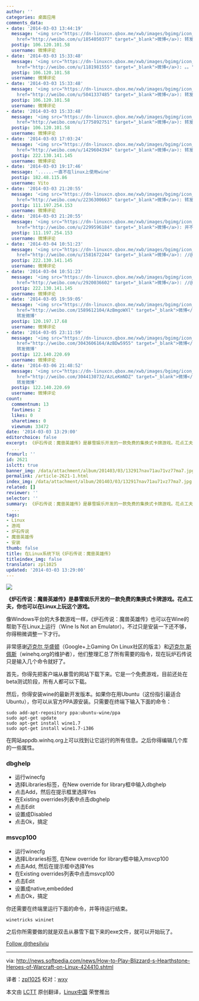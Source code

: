 ```yaml
---
author: ''
categories: 桌面应用
comments_data:
- date: '2014-03-03 13:44:19'
  message: '<img src="https://dn-linuxcn.qbox.me/xwb/images/bgimg/icon_logo.png" />Promise0628(<a
    href="http://weibo.com/u/1854050377" target="_blank">微博</a>): 转发微博'
  postip: 106.120.101.58
  username: 微博评论
- date: '2014-03-03 15:33:48'
  message: '<img src="https://dn-linuxcn.qbox.me/xwb/images/bgimg/icon_logo.png" />OleiLiya(<a
    href="http://weibo.com/u/1181981555" target="_blank">微博</a>): 。。'
  postip: 106.120.101.58
  username: 微博评论
- date: '2014-03-03 15:33:48'
  message: '<img src="https://dn-linuxcn.qbox.me/xwb/images/bgimg/icon_logo.png" />gamux(<a
    href="http://weibo.com/u/5041337485" target="_blank">微博</a>): 转发微博'
  postip: 106.120.101.58
  username: 微博评论
- date: '2014-03-03 15:33:48'
  message: '<img src="https://dn-linuxcn.qbox.me/xwb/images/bgimg/icon_logo.png" />robin006(<a
    href="http://weibo.com/u/1775892751" target="_blank">微博</a>): 转发微博'
  postip: 106.120.101.58
  username: 微博评论
- date: '2014-03-03 17:03:24'
  message: '<img src="https://dn-linuxcn.qbox.me/xwb/images/bgimg/icon_logo.png" />阿库满少爷(<a
    href="http://weibo.com/u/1429604394" target="_blank">微博</a>): 转发微博'
  postip: 222.130.141.145
  username: 微博评论
- date: '2014-03-03 19:17:46'
  message: '......一直不在linux上使用wine'
  postip: 182.48.115.86
  username: Vito
- date: '2014-03-03 21:20:55'
  message: '<img src="https://dn-linuxcn.qbox.me/xwb/images/bgimg/icon_logo.png" />斯尧尧(<a
    href="http://weibo.com/u/2236300663" target="_blank">微博</a>): 转发微博'
  postip: 111.197.254.153
  username: 微博评论
- date: '2014-03-03 21:20:55'
  message: '<img src="https://dn-linuxcn.qbox.me/xwb/images/bgimg/icon_logo.png" />杳合273(<a
    href="http://weibo.com/u/2299596184" target="_blank">微博</a>): 并不喜欢用wine'
  postip: 111.197.254.153
  username: 微博评论
- date: '2014-03-04 10:51:23'
  message: '<img src="https://dn-linuxcn.qbox.me/xwb/images/bgimg/icon_logo.png" />倔强的和煦(<a
    href="http://weibo.com/u/1581672244" target="_blank">微博</a>): //@斯尧尧: 转发微博'
  postip: 222.130.141.145
  username: 微博评论
- date: '2014-03-04 10:51:23'
  message: '<img src="https://dn-linuxcn.qbox.me/xwb/images/bgimg/icon_logo.png" />万花筒蛇姬1988(<a
    href="http://weibo.com/u/2920036602" target="_blank">微博</a>): //@斯尧尧: 转发微博'
  postip: 222.130.141.145
  username: 微博评论
- date: '2014-03-05 19:59:05'
  message: '<img src="https://dn-linuxcn.qbox.me/xwb/images/bgimg/icon_logo.png" />可爱多cherish(<a
    href="http://weibo.com/1589612104/AzBmgoWXl" target="_blank">微博</a>): //@gamux:
    转发微博'
  postip: 120.197.17.68
  username: 微博评论
- date: '2014-03-05 23:11:59'
  message: '<img src="https://dn-linuxcn.qbox.me/xwb/images/bgimg/icon_logo.png" />李春涛的美丽人生(<a
    href="http://weibo.com/3043606164/AzBDw5955" target="_blank">微博</a>): //@gamux:
    转发微博'
  postip: 122.140.220.69
  username: 微博评论
- date: '2014-03-06 21:48:52'
  message: '<img src="https://dn-linuxcn.qbox.me/xwb/images/bgimg/icon_logo.png" />翁红光2013(<a
    href="http://weibo.com/3044130732/AzLeKmNDZ" target="_blank">微博</a>): //@gamux:
    转发微博'
  postip: 122.140.220.69
  username: 微博评论
count:
  commentnum: 13
  favtimes: 2
  likes: 0
  sharetimes: 0
  viewnum: 33472
date: '2014-03-03 13:29:00'
editorchoice: false
excerpt: 《炉石传说：魔兽英雄传》是暴雪娱乐开发的一款免费的集换式卡牌游戏。花点工夫，你也可以在Linux上玩这个游戏。 像Windows平台的大多数游戏一样，《炉石传说：魔兽英雄传》也可以在Wine的帮助下在Linux上运行（Wine
  ...
fromurl: ''
id: 2621
islctt: true
banner_img: /data/attachment/album/201403/03/132917nav71au71vz77ma7.jpg
permalink: /article-2621-1.html
index_img: /data/attachment/album/201403/03/132917nav71au71vz77ma7.jpg.thumb.jpg
related: []
reviewer: ''
selector: ''
summary: 《炉石传说：魔兽英雄传》是暴雪娱乐开发的一款免费的集换式卡牌游戏。花点工夫，你也可以在Linux上玩这个游戏。 像Windows平台的大多数游戏一样，《炉石传说：魔兽英雄传》也可以在Wine的帮助下在Linux上运行（Wine
  ...
tags:
- Linux
- 游戏
- 炉石传说
- 魔兽英雄传
- 安装
thumb: false
title: 在Linux系统下玩《炉石传说：魔兽英雄传》
titleindex_img: false
translator: zpl1025
updated: '2014-03-03 13:29:00'
---
```


![](/data/attachment/album/201403/03/132917nav71au71vz77ma7.jpg)


**《炉石传说：魔兽英雄传》是暴雪娱乐开发的一款免费的集换式卡牌游戏。花点工夫，你也可以在Linux上玩这个游戏。**


像Windows平台的大多数游戏一样，《炉石传说：魔兽英雄传》也可以在Wine的帮助下在Linux上运行（Wine Is Not an Emulator）。不过只是安装一下还不够，你得稍微调整一下才行。


非常感谢[迈克尔 华盛顿](https://plus.google.com/u/0/106295000788676760101/posts/aYfwYEoThJw?cfem=1)（Google+上Gaming On Linux社区的版主）和[迈克尔 斯佩斯](http://appdb.winehq.org/objectManager.php?bShowAll=true&bIsQueue=false&bIsRejected=false&sClass=version&sTitle=&sReturnTo=&iId=29747)（winehq.org的维护者），他们整理汇总了所有需要的指令，现在玩炉石传说只是输入几个命令就好了。


首先，你得先把客户端从暴雪的网站下载下来。它是一个免费游戏，目前还处在beta测试阶段，所有人都可以下载。


然后，你得安装wine的最新开发版本。如果你在用Ubuntu（这份指引最适合Ubuntu），你可以从官方PPA源安装。只需要在终端下输入下面的命令：



```
sudo add-apt-repository ppa:ubuntu-wine/ppa
sudo apt-get update
sudo apt-get install wine1.7
sudo apt-get install wine1.7-i386

```

在网站appdb.winhq.org上可以找到让它运行的所有信息。之后你得编辑几个库的一些属性。


### dbghelp


* 运行winecfg
* 选择Libraries标签，在New override for library框中输入dbghelp
* 点击Add，然后在提示框里选择Yes
* 在Existing overrides列表中点击dbghelp
* 点击Edit
* 设置成Disabled
* 点击Ok，搞定


### msvcp100


* 运行winecfg
* 选择Libraries标签, 在New override for library框中输入msvcp100
* 点击Add, 然后在提示框中选择Yes
* 在Existing overrides列表中点击msvcp100
* 点击Edit
* 设置成native,embedded
* 点击Ok，搞定


你还需要在终端里运行下面的命令，并等待运行结束。



```
winetricks wininet

```

之后你所需要做的就是双击从暴雪下载下来的exe文件，就可以开始玩了。


[Follow @thesilviu](https://twitter.com/thesilviu)




---


via: <http://news.softpedia.com/news/How-to-Play-Blizzard-s-Hearthstone-Heroes-of-Warcraft-on-Linux-424410.shtml>


译者：[zpl1025](https://github.com/zpl1025) 校对：[wxy](https://github.com/wxy)


本文由 [LCTT](https://github.com/LCTT/TranslateProject) 原创翻译，[Linux中国](http://linux.cn/) 荣誉推出